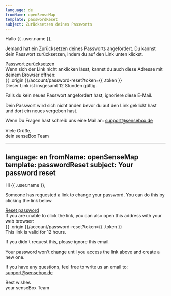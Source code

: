 ```yaml
---
language: de
fromName: openSenseMap
template: passwordReset
subject: Zurücksetzen deines Passworts
---
```


<p>
  Hallo {{ .user.name }},
</p>
<p>
  Jemand hat ein Zurücksetzen deines Passworts angefordert. Du kannst dein Passwort zurücksetzen, indem du auf den Link unten klickst.
</p>
<p>
  <a href="{{ .origin }}/account/password-reset?token={{ .token }}" target="_blank">Passwort zurücksetzen</a>
  <br />
  Wenn sich der Link nicht anklicken lässt, kannst du auch diese Adresse mit deinem Browser öffnen:
  <br />
  {{ .origin }}/account/password-reset?token={{ .token }}
  <br />
  Dieser Link ist insgesamt 12 Stunden gültig.
</p>
<p>
  Falls du kein neues Passwort angefordert hast, ignoriere diese E-Mail.
</p>
<p>
  Dein Passwort wird sich nicht änden bevor du auf den Link geklickt hast und dort ein neues vergeben hast.
</p>
<p>
  Wenn Du Fragen hast schreib uns eine Mail an: <a href="mailto:support@sensebox.de?Subject=Password%20Zur%C3%BCcksetzen%20f%C3%BCr%20{{ .user.email }}" target="_top">support@sensebox.de</a>
</p>
<p>
  Viele Grüße,<br />dein senseBox Team
</p>

---
language: en
fromName: openSenseMap
template: passwordReset
subject: Your password reset
---

<p>
Hi {{ .user.name }},
</p>
<p>
Someone has requested a link to change your password. You can do this by clicking the link below.
</p>
<p>
<a href="{{ .origin }}/account/password-reset?token={{ .token }}" target="_blank">Reset password</a>
<br />
If you are unable to click the link, you can also open this address with your web browser:
<br />
{{ .origin }}/account/password-reset?token={{ .token }}
<br />
This link is valid for 12 hours.
</p>
<p>
If you didn't request this, please ignore this email.
</p>
<p>
Your password won't change until you access the link above and create a new one.
</p>
<p>
If you have any questions, feel free to write us an email to: <a href="mailto:support@sensebox.de?Subject=Password%20Reset%20for%20{{ .user.email }}" target="_top">support@sensebox.de</a>
</p>
<p>
Best wishes<br />your senseBox Team
</p>